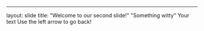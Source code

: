 
---
layout: slide
title: "Welcome to our second slide!"
"Something witty"
Your text
Use the left arrow to go back!
